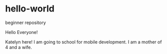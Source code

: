 # hello-world
beginner repository


Hello Everyone!

Katelyn here! I am going to school for mobile development.
I am a mother of 4 and a wife.
